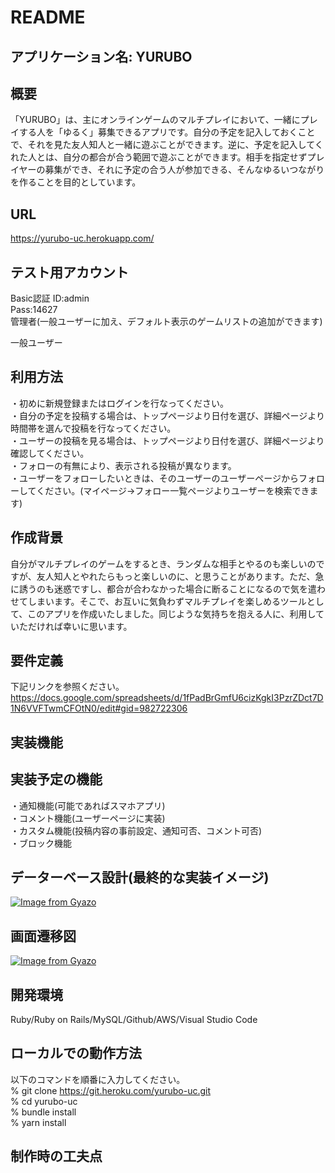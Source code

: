 # README

## アプリケーション名: YURUBO

## 概要
「YURUBO」は、主にオンラインゲームのマルチプレイにおいて、一緒にプレイする人を「ゆるく」募集できるアプリです。自分の予定を記入しておくことで、それを見た友人知人と一緒に遊ぶことができます。逆に、予定を記入してくれた人とは、自分の都合が合う範囲で遊ぶことができます。相手を指定せずプレイヤーの募集ができ、それに予定の合う人が参加できる、そんなゆるいつながりを作ることを目的としています。

## URL
https://yurubo-uc.herokuapp.com/

## テスト用アカウント
Basic認証
ID:admin  
Pass:14627  
管理者(一般ユーザーに加え、デフォルト表示のゲームリストの追加ができます)


一般ユーザー



## 利用方法
・初めに新規登録またはログインを行なってください。  
・自分の予定を投稿する場合は、トップページより日付を選び、詳細ページより時間帯を選んで投稿を行なってください。  
・ユーザーの投稿を見る場合は、トップページより日付を選び、詳細ページより確認してください。  
・フォローの有無により、表示される投稿が異なります。  
・ユーザーをフォローしたいときは、そのユーザーのユーザーページからフォローしてください。(マイページ→フォロー一覧ページよりユーザーを検索できます)  


## 作成背景
自分がマルチプレイのゲームをするとき、ランダムな相手とやるのも楽しいのですが、友人知人とやれたらもっと楽しいのに、と思うことがあります。ただ、急に誘うのも迷惑ですし、都合が合わなかった場合に断ることになるので気を遣わせてしまいます。そこで、お互いに気負わずマルチプレイを楽しめるツールとして、このアプリを作成いたしました。同じような気持ちを抱える人に、利用していただければ幸いに思います。

## 要件定義
下記リンクを参照ください。
https://docs.google.com/spreadsheets/d/1fPadBrGmfU6cizKgkI3PzrZDct7D1N6VVFTwmCFOtN0/edit#gid=982722306

## 実装機能


## 実装予定の機能
・通知機能(可能であればスマホアプリ)  
・コメント機能(ユーザーページに実装)  
・カスタム機能(投稿内容の事前設定、通知可否、コメント可否)  
・ブロック機能

## データーベース設計(最終的な実装イメージ)
[![Image from Gyazo](https://i.gyazo.com/a23140b3bcce7465bdef97ee7e3823ce.png)](https://gyazo.com/a23140b3bcce7465bdef97ee7e3823ce)
## 画面遷移図
[![Image from Gyazo](https://i.gyazo.com/313baf69e3a7ab25df1de3cedb23c5fe.png)](https://gyazo.com/313baf69e3a7ab25df1de3cedb23c5fe)
## 開発環境
Ruby/Ruby on Rails/MySQL/Github/AWS/Visual Studio Code

## ローカルでの動作方法
以下のコマンドを順番に入力してください。  
% git clone https://git.heroku.com/yurubo-uc.git  
% cd yurubo-uc  
% bundle install  
% yarn install

## 制作時の工夫点